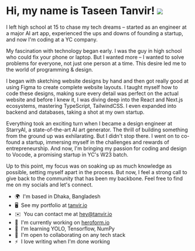 Hi, my name is Taseen Tanvir! ![](https://user-images.githubusercontent.com/18350557/176309783-0785949b-9127-417c-8b55-ab5a4333674e.gif)
======================================================================================================================================

I left high school at 15 to chase my tech dreams – started as an engineer at a major AI art app, experienced the ups and downs of founding a startup, and now I'm coding at a YC company.

My fascination with technology began early. I was the guy in high school who could fix your phone or laptop. But I wanted more – I wanted to solve problems for everyone, not just one person at a time. This desire led me to the world of programming & design.

I began with sketching website designs by hand and then got really good at using Figma to create complete website layouts. I taught myself how to code these designs, making sure every detail was perfect on the actual website and before I knew it, I was diving deep into the React and Next.js ecosystems, mastering TypeScript, TailwindCSS. I even expanded into backend and databases, taking a shot at my own startup.

Everything took an exciting turn when I became a design engineer at StarryAI, a state-of-the-art AI art generator. The thrill of building something from the ground up was exhilarating. But I didn't stop there. I went on to co-found a startup, immersing myself in the challenges and rewards of entrepreneurship. And now, I'm bringing my passion for coding and design to Vocode, a promising startup in YC's W23 batch.

Up to this point, my focus was on soaking up as much knowledge as possible, setting myself apart in the process. But now, I feel a strong call to give back to the community that has been my backbone. Feel free to find me on my socials and let's connect.


* 🌍  I'm based in Dhaka, Bangladesh
* 🖥️  See my portfolio at [tanvir.io](http://tanvir.io)
* ✉️  You can contact me at [hey@tanvir.io](mailto:hey@tanvir.io)
* 🚀  I'm currently working on [heroform.io](http://heroform.io)
* 🧠  I'm learning YOLO, Tensorflow, NumPy
* 🤝  I'm open to collaborating on any tech stack
* ⚡  I love writing when I'm done working
